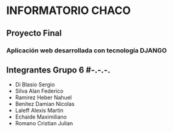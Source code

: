 # INFORMATORIO CHACO
## Proyecto Final 
### Aplicación web desarrollada con tecnología DJANGO


## Integrantes Grupo 6 #-.-.-.

- Di Blasio Sergio
- Silva Alan Federico
- Ramirez Heber Nahuel
- Benitez Damian Nicolas
- Laleff Alexis Martin
- Echaide Maximiliano
- Romano Cristian Julian
